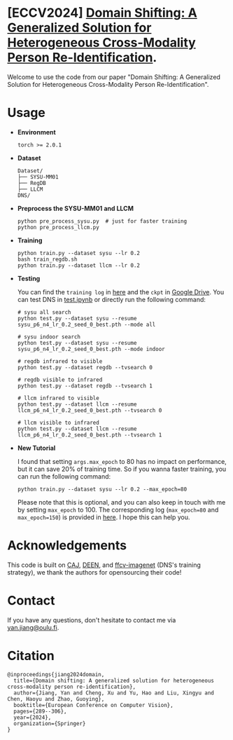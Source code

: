 # [ECCV2024] [Domain Shifting: A Generalized Solution for Heterogeneous Cross-Modality Person Re-Identification](https://fq.pkwyx.com/default/https/www.ecva.net/papers/eccv_2024/papers_ECCV/papers/09119.pdf).
Welcome to use the code from our paper "Domain Shifting:  A Generalized Solution for Heterogeneous Cross-Modality Person Re-Identification".

# Usage

* **Environment**

  ```
  torch >= 2.0.1
  ```

* **Dataset**

  ```
  Dataset/
  ├── SYSU-MM01
  ├── RegDB
  ├── LLCM
  DNS/
  ```

* **Preprocess the SYSU-MM01 and LLCM**

  ```
  python pre_process_sysu.py  # just for faster training
  python pre_process_llcm.py
  ```

* **Training**

  ```
  python train.py --dataset sysu --lr 0.2
  bash train_regdb.sh
  python train.py --dataset llcm --lr 0.2 
  ```

* **Testing**

  You can find the `training log` in [here](./log/) and the `ckpt` in [Google Drive](https://drive.google.com/file/d/18zdq4Ohit84h7khsnLq7MWUoMRQfajp6/view?usp=drive_link).  You can test DNS in [test.ipynb](./test.ipynb) or directly run the following command:

  ```
  # sysu all search
  python test.py --dataset sysu --resume sysu_p6_n4_lr_0.2_seed_0_best.pth --mode all
  
  # sysu indoor search
  python test.py --dataset sysu --resume sysu_p6_n4_lr_0.2_seed_0_best.pth --mode indoor
  
  # regdb infrared to visible
  python test.py --dataset regdb --tvsearch 0
  
  # regdb visible to infrared
  python test.py --dataset regdb --tvsearch 1
  
  # llcm infrared to visible
  python test.py --dataset llcm --resume llcm_p6_n4_lr_0.2_seed_0_best.pth --tvsearch 0
  
  # llcm visible to infrared
  python test.py --dataset llcm --resume llcm_p6_n4_lr_0.2_seed_0_best.pth --tvsearch 1
  ```

* **New Tutorial**

  I found that setting `args.max_epoch` to 80 has no impact on performance, but it can save 20% of training time. So if you wanna faster training, you can run the following command:

  ```
  python train.py --dataset sysu --lr 0.2 --max_epoch=80
  ```

  Please note that this is optional, and you can also keep in touch with me by setting `max_epoch` to 100. The corresponding log (`max_epoch=80` and `max_epoch=150`) is provided in [here](./log/sysu_p6_n4_lr_0.2_seed_0_epoch80&150.log). I hope this can help you.

# Acknowledgements

This code is built on [CAJ](https://github.com/mangye16/Cross-Modal-Re-ID-baseline/tree/master/ICCV21_CAJ), [DEEN](https://github.com/ZYK100/LLCM), and [ffcv-imagenet](https://github.com/libffcv/ffcv-imagenet) (DNS's training strategy), we thank the authors for opensourcing their code!

# Contact

If you have any questions, don't hesitate to contact me via [yan.jiang@oulu.fi](yan.jiang@oulu.fi).

# Citation

``` 
@inproceedings{jiang2024domain,
  title={Domain shifting: A generalized solution for heterogeneous cross-modality person re-identification},
  author={Jiang, Yan and Cheng, Xu and Yu, Hao and Liu, Xingyu and Chen, Haoyu and Zhao, Guoying},
  booktitle={European Conference on Computer Vision},
  pages={289--306},
  year={2024},
  organization={Springer}
}
```



